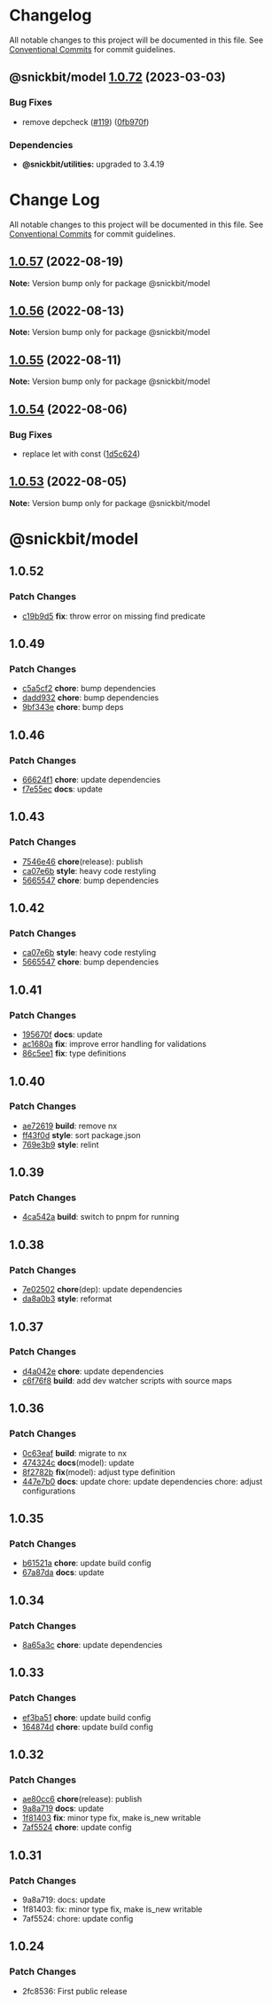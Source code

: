 # Changelog

All notable changes to this project will be documented in this file. See
[Conventional Commits](https://conventionalcommits.org) for commit guidelines.

## @snickbit/model [1.0.72](https://github.com/remedyred/snickbit.js/compare/@snickbit/model@1.0.71...@snickbit/model@1.0.72) (2023-03-03)


### Bug Fixes

* remove depcheck ([#119](https://github.com/remedyred/snickbit.js/issues/119)) ([0fb970f](https://github.com/remedyred/snickbit.js/commit/0fb970fe23d85f4e678fbdca577c877b059a86fb))



### Dependencies

* **@snickbit/utilities:** upgraded to 3.4.19

# Change Log

All notable changes to this project will be documented in this file.
See [Conventional Commits](https://conventionalcommits.org) for commit guidelines.

## [1.0.57](https://github.com/snickbit/snickbit.js/compare/@snickbit/model@1.0.56...@snickbit/model@1.0.57) (2022-08-19)

**Note:** Version bump only for package @snickbit/model

## [1.0.56](https://github.com/snickbit/snickbit.js/compare/@snickbit/model@1.0.55...@snickbit/model@1.0.56) (2022-08-13)

**Note:** Version bump only for package @snickbit/model

## [1.0.55](https://github.com/snickbit/snickbit.js/compare/@snickbit/model@1.0.54...@snickbit/model@1.0.55) (2022-08-11)

**Note:** Version bump only for package @snickbit/model

## [1.0.54](https://github.com/snickbit/snickbit.js/compare/@snickbit/model@1.0.53...@snickbit/model@1.0.54) (2022-08-06)

### Bug Fixes

* replace let with const ([1d5c624](https://github.com/snickbit/snickbit.js/commit/1d5c6248acdc7d9e4d46ba94c03af1932d9a5c76))

## [1.0.53](https://github.com/snickbit/snickbit.js/compare/@snickbit/model@1.0.52...@snickbit/model@1.0.53) (2022-08-05)

**Note:** Version bump only for package @snickbit/model

# @snickbit/model

## 1.0.52

### Patch Changes

- [c19b9d5](https://github.com/snickbit/snickbit.js/commit/c19b9d5) **fix**:  throw error on missing find predicate

## 1.0.49

### Patch Changes

- [c5a5cf2](https://github.com/snickbit/snickbit.js/commit/c5a5cf2) **chore**:  bump dependencies
- [dadd932](https://github.com/snickbit/snickbit.js/commit/dadd932) **chore**:  bump dependencies
- [9bf343e](https://github.com/snickbit/snickbit.js/commit/9bf343e) **chore**:  bump deps

## 1.0.46

### Patch Changes

- [66624f1](https://github.com/snickbit/snickbit.js/commit/66624f1) **chore**:  update dependencies
- [f7e55ec](https://github.com/snickbit/snickbit.js/commit/f7e55ec) **docs**:  update

## 1.0.43

### Patch Changes

- [7546e46](https://github.com/snickbit/snickbit.js/commit/7546e46) **chore**(release):  publish
- [ca07e6b](https://github.com/snickbit/snickbit.js/commit/ca07e6b) **style**:  heavy code restyling
- [5665547](https://github.com/snickbit/snickbit.js/commit/5665547) **chore**:  bump dependencies

## 1.0.42

### Patch Changes

- [ca07e6b](https://github.com/snickbit/snickbit.js/commit/ca07e6b) **style**:  heavy code restyling
- [5665547](https://github.com/snickbit/snickbit.js/commit/5665547) **chore**:  bump dependencies

## 1.0.41

### Patch Changes

- [195670f](https://github.com/snickbit/snickbit.js/commit/195670f) **docs**:  update
- [ac1680a](https://github.com/snickbit/snickbit.js/commit/ac1680a) **fix**:  improve error handling for validations
- [86c5ee1](https://github.com/snickbit/snickbit.js/commit/86c5ee1) **fix**:  type definitions

## 1.0.40

### Patch Changes

- [ae72619](https://github.com/snickbit/snickbit.js/commit/ae72619) **build**:  remove nx
- [ff43f0d](https://github.com/snickbit/snickbit.js/commit/ff43f0d) **style**:  sort package.json
- [769e3b9](https://github.com/snickbit/snickbit.js/commit/769e3b9) **style**:  relint

## 1.0.39

### Patch Changes

- [4ca542a](https://github.com/snickbit/snickbit.js/commit/4ca542a) **build**:  switch to pnpm for running

## 1.0.38

### Patch Changes

- [7e02502](https://github.com/snickbit/snickbit.js/commit/7e02502) **chore**(dep):  update dependencies
- [da8a0b3](https://github.com/snickbit/snickbit.js/commit/da8a0b3) **style**:  reformat

## 1.0.37

### Patch Changes

- [d4a042e](https://github.com/snickbit/snickbit.js/commit/d4a042e) **chore**:  update dependencies
- [c6f76f8](https://github.com/snickbit/snickbit.js/commit/c6f76f8) **build**:  add dev watcher scripts with source maps

## 1.0.36

### Patch Changes

- [0c63eaf](https://github.com/snickbit/snickbit.js/commit/0c63eaf) **build**:  migrate to nx
- [474324c](https://github.com/snickbit/snickbit.js/commit/474324c) **docs**(model):  update
- [8f2782b](https://github.com/snickbit/snickbit.js/commit/8f2782b) **fix**(model):  adjust type definition
- [447e7b0](https://github.com/snickbit/snickbit.js/commit/447e7b0) **docs**:  update chore: update dependencies chore: adjust configurations

## 1.0.35

### Patch Changes

- [b61521a](https://github.com/snickbit/snickbit.js/commit/b61521a) **chore**:  update build config
- [67a87da](https://github.com/snickbit/snickbit.js/commit/67a87da) **docs**:  update

## 1.0.34

### Patch Changes

- [8a65a3c](https://github.com/snickbit/snickbit.js/commit/8a65a3c) **chore**:  update dependencies

## 1.0.33

### Patch Changes

- [ef3ba51](https://github.com/snickbit/snickbit.js/commit/ef3ba51) **chore**:  update build config
- [164874d](https://github.com/snickbit/snickbit.js/commit/164874d) **chore**:  update build config

## 1.0.32

### Patch Changes

- [ae80cc6](https://github.com/snickbit/snickbit.js/commit/ae80cc6) **chore**(release):  publish
- [9a8a719](https://github.com/snickbit/snickbit.js/commit/9a8a719) **docs**:  update
- [1f81403](https://github.com/snickbit/snickbit.js/commit/1f81403) **fix**:  minor type fix, make is_new writable
- [7af5524](https://github.com/snickbit/snickbit.js/commit/7af5524) **chore**:  update config

## 1.0.31

### Patch Changes

- 9a8a719: docs: update
- 1f81403: fix: minor type fix, make is_new writable
- 7af5524: chore: update config

## 1.0.24

### Patch Changes

- 2fc8536: First public release
